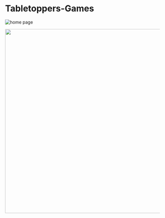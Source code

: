 # Tabletoppers-Games

![home page](https://github.com/nguyquyn/Tabletoppers-Games/assets/91487679/83591463-2fd5-4ac3-872e-3fe35d9402ff)

<img width="600" src="https://github.com/nguyquyn/Tabletoppers-Games/assets/91487679/83591463-2fd5-4ac3-872e-3fe35d9402ff">

